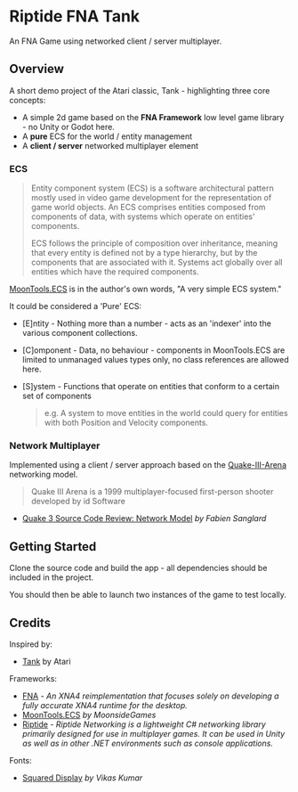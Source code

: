 # Riptide FNA Tank
An FNA Game using networked client / server multiplayer.

## Overview

A short demo project of the Atari classic, Tank - highlighting three core concepts:
- A simple 2d game based on the **FNA Framework** low level game library - no Unity or Godot here.
- A **pure** ECS for the world / entity management
- A **client / server** networked multiplayer element

### ECS 

> Entity component system (ECS) is a software architectural pattern mostly used in video game development for the representation of game world objects. An ECS comprises entities composed from components of data, with systems which operate on entities' components.
> 
> ECS follows the principle of composition over inheritance, meaning that every entity is defined not by a type hierarchy, but by the components that are associated with it. Systems act globally over all entities which have the required components. 

[MoonTools.ECS](https://gitea.moonside.games/MoonsideGames/MoonTools.ECS) is in the author's own words, "A very simple ECS system."

It could be considered a 'Pure' ECS:
- [E]ntity - Nothing more than a number - acts as an 'indexer' into the various component collections.
- [C]omponent - Data, no behaviour - components in MoonTools.ECS are limited to unmanaged values types only, no class references are allowed here.
- [S]ystem - Functions that operate on entities that conform to a certain set of components
  
  > e.g. A system to move entities in the world could query for entities with both Position and Velocity components.

### Network Multiplayer

Implemented using a client / server approach based on the [Quake-III-Arena](https://github.com/id-Software/Quake-III-Arena/) networking model.

> Quake III Arena is a 1999 multiplayer-focused first-person shooter developed by id Software

* [Quake 3 Source Code Review: Network Model](https://fabiensanglard.net/quake3/network.php) _by Fabien Sanglard_

## Getting Started

Clone the source code and build the app - all dependencies should be included in the project.

You should then be able to launch two instances of the game to test locally.

## Credits

Inspired by:
- [Tank](https://en.wikipedia.org/wiki/Tank_(video_game)) by Atari

Frameworks:
- [FNA](https://github.com/FNA-XNA/FNA) - _An XNA4 reimplementation that focuses solely on developing a fully accurate XNA4 runtime for the desktop._
- [MoonTools.ECS](https://gitea.moonside.games/MoonsideGames/MoonTools.ECS) _by MoonsideGames_
- [Riptide](https://github.com/RiptideNetworking/Riptide) - _Riptide Networking is a lightweight C# networking library primarily designed for use in multiplayer games. It can be used in Unity as well as in other .NET environments such as console applications._

Fonts:
- [Squared Display](https://www.dafont.com/squared-display.font) _by Vikas Kumar_
